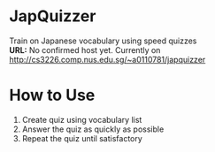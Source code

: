 # JapQuizzer
Train on Japanese vocabulary using speed quizzes  
<b>URL:</b> No confirmed host yet. Currently on <a>http://cs3226.comp.nus.edu.sg/~a0110781/japquizzer</a>
# How to Use
1. Create quiz using vocabulary list
2. Answer the quiz as quickly as possible
3. Repeat the quiz until satisfactory
